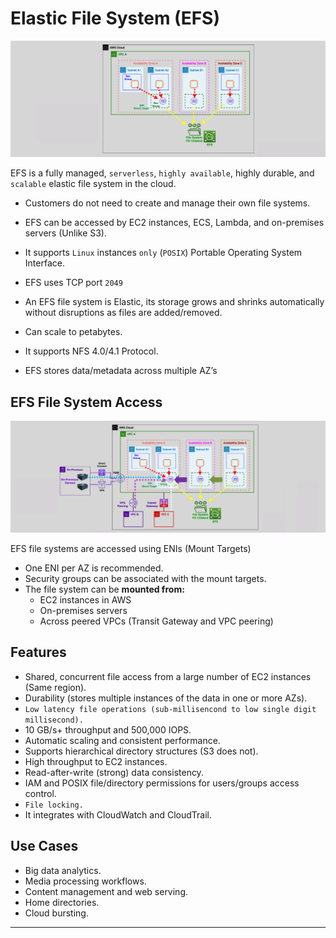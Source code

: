 # Elastic File System (EFS)

![alt text](images/efs.png)

EFS is a fully managed, `serverless`, `highly available`, highly durable, and `scalable` elastic file system in the cloud.

- Customers do not need to create and manage their own file systems.
- EFS can be accessed by EC2 instances, ECS, Lambda, and on-premises servers (Unlike S3).
- It supports `Linux` instances `only` (`POSIX`) Portable Operating System Interface.
- EFS uses TCP port `2049`

- An EFS file system is Elastic, its storage grows and shrinks automatically without disruptions as files are added/removed.
- Can scale to petabytes.
- It supports NFS 4.0/4.1 Protocol.
- EFS stores data/metadata across multiple AZ’s

## EFS File System Access

![alt text](images/efs-access.png)

EFS file systems are accessed using ENIs (Mount Targets)

- One ENI per AZ is recommended.
- Security groups can be associated with the mount targets.
- The file system can be **mounted from:**
  - EC2 instances in AWS
  - On-premises servers
  - Across peered VPCs (Transit Gateway and VPC peering)

## Features

- Shared, concurrent file access from a large number of EC2 instances (Same region).
- Durability (stores multiple instances of the data in one or more AZs).
- `Low latency file operations (sub-millisencond to low single digit millisecond).`
- 10 GB/s+ throughput and 500,000 IOPS.
- Automatic scaling and consistent performance.
- Supports hierarchical directory structures (S3 does not).
- High throughput to EC2 instances.
- Read-after-write (strong) data consistency.
- IAM and POSIX file/directory permissions for users/groups access control.
- `File locking.`
- It integrates with CloudWatch and CloudTrail.

## Use Cases

- Big data analytics.
- Media processing workflows.
- Content management and web serving.
- Home directories.
- Cloud bursting.

---
